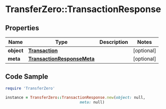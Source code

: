 # TransferZero::TransactionResponse

## Properties

Name | Type | Description | Notes
------------ | ------------- | ------------- | -------------
**object** | [**Transaction**](Transaction.md) |  | [optional] 
**meta** | [**TransactionResponseMeta**](TransactionResponseMeta.md) |  | [optional] 

## Code Sample

```ruby
require 'TransferZero'

instance = TransferZero::TransactionResponse.new(object: null,
                                 meta: null)
```


